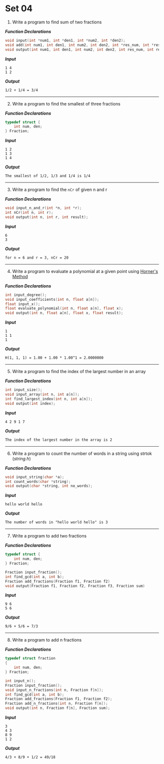 # Set 04

1. Write a program to find sum of two fractions

***Function Declarations***
```c
void input(int *num1, int *den1, int *num2, int *den2);
void add(int num1, int den1, int num2, int den2, int *res_num, int *res_den);
void output(int num1, int den1, int num2, int den2, int res_num, int res_den);
```

***Input***
```
1 4
1 2
```

***Output***
```
1/2 + 1/4 = 3/4
```

---

2. Write a program to find the smallest of three fractions

***Function Declarations***
```c
typedef struct {
    int num, den;
} Fraction;
```

***Input***
```
1 2
1 3
1 4
```

***Output***
```
The smallest of 1/2, 1/3 and 1/4 is 1/4
```

---

3. Write a program to find the `nCr` of given n and r

***Function Declarations***
```c
void input_n_and_r(int *n, int *r);
int nCr(int n, int r);
void output(int n, int r, int result);
```

***Input***
```
6
3
```

***Output***
```
for n = 6 and r = 3, nCr = 20
```

---

4. Write a program to evaluate a polynomial at a given point using [Horner's Method](https://en.wikipedia.org/wiki/Horner%27s_method#:~:text=Alternatively%2C%20Horner's%20method%20also%20refers,into%20general%20use%20around%201970.)

***Function Declarations***
```c
int input_degree();
void input_coefficients(int n, float a[n]);
float input_x();
float evaluate_polynomial(int n, float a[n], float x);
void output(int n, float a[n], float x, float result);
```

***Input***
```
1
1 1 
1
```

***Output***
```
H(1, 1, 1) = 1.00 + 1.00 * 1.00^1 = 2.0000000
```

---

5. Write a program to find the index of the largest number in an array

***Function Declarations***
```c
int input_size();
void input_array(int n, int a[n]);
int find_largest_index(int n, int a[n]);
void output(int index);
```

***Input***
```
4 2 9 1 7
```

***Output***
```
The index of the largest number in the array is 2
```

---

6. Write a program to count the number of words in a string using strtok (_string.h_)

***Function Declarations***
```c
void input_string(char *a);
int count_words(char *string);
void output(char *string, int no_words);
```

***Input***
```
hello world hello
```

***Output***
```
The number of words in "hello world hello" is 3
```

---

7. Write a program to add two fractions

***Function Declarations***
```c
typedef struct {
    int num, den;
} Fraction;

Fraction input_fraction();
int find_gcd(int a, int b);
Fraction add_fractions(Fraction f1, Fraction f2)
void output(Fraction f1, Fraction f2, Fraction f3, Fraction sum)
```

***Input***
```
9 6
5 6
```

***Output***
```
9/6 + 5/6 = 7/3
```

---

8. Write a program to add n fractions

***Function Declarations***
```c
typedef struct fraction
{
    int num, den;
} Fraction;

int input_n();
Fraction input_fraction();
void input_n_fractions(int n, Fraction f[n]);
int find_gcd(int a, int b);
Fraction add_fractions(Fraction f1, Fraction f2);
Fraction add_n_fractions(int n, Fraction f[n]);
void output(int n, Fraction f[n], Fraction sum);
```

***Input***
```
3
4 3
8 9
1 2
```

***Output***
```
4/3 + 8/9 + 1/2 = 49/18
```
